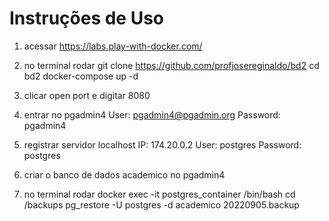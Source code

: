 # Instruções de Uso

1) acessar https://labs.play-with-docker.com/

2) no terminal rodar 
git clone https://github.com/profjosereginaldo/bd2
cd bd2
docker-compose up -d

3) clicar open port e digitar 8080

4) entrar no pgadmin4
User: pgadmin4@pgadmin.org
Password: pgadmin4

5) registrar servidor localhost
IP: 174.20.0.2
User: postgres
Password: postgres

6) criar o banco de dados academico no pgadmin4

7) no terminal rodar 
docker exec -it postgres_container /bin/bash
cd /backups
pg_restore -U postgres -d academico 20220905.backup
